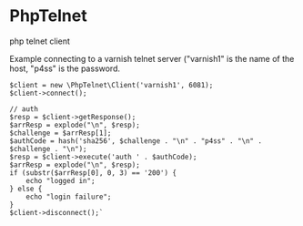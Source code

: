 PhpTelnet
=========

php telnet client

Example connecting to a varnish telnet server ("varnish1" is the name of the host, "p4ss" is the password.

```
$client = new \PhpTelnet\Client('varnish1', 6081);
$client->connect();

// auth
$resp = $client->getResponse();
$arrResp = explode("\n", $resp);
$challenge = $arrResp[1];
$authCode = hash('sha256', $challenge . "\n" . "p4ss" . "\n" . $challenge . "\n");
$resp = $client->execute('auth ' . $authCode);
$arrResp = explode("\n", $resp);
if (substr($arrResp[0], 0, 3) == '200') {
    echo "logged in";
} else {
    echo "login failure";
}
$client->disconnect();`
```